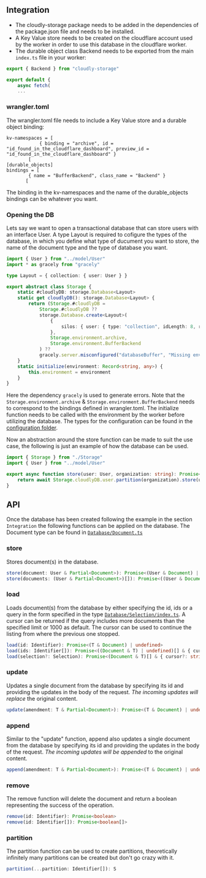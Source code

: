 ## Integration
- The cloudly-storage package needs to be added in the dependencies of the package.json file and needs to be installed.
- A Key Value store needs to be created on the cloudflare account used by the worker in order to use this database in the cloudflare worker.
- The durable object class Backend needs to be exported from the main ```index.ts``` file in your worker:
```ts
export { Backend } from "cloudly-storage"

export default {
	async fetch(
	...
```

### wrangler.toml
The wrangler.toml file needs to include a Key Value store and a durable object binding:
```
kv-namespaces = [
			{ binding = "archive", id = "id_found_in_the_cloudflare_dashboard", preview_id = "id_found_in_the_cloudflare_dashboard" }
		[
[durable_objects]
bindings = [
		{ name = "BufferBackend", class_name = "Backend" }
	   [
```
The binding in the kv-namespaces and the name of the durable_objects bindings can be whatever you want.

### Opening the DB
Lets say we want to open a transactional database that can store users with an interface User. A type Layout is required to cofigure the types of the database, in which you define what type of ducument you want to store, the name of the document type and the type of database you want.
```ts
import { User } from "../model/User"
import * as gracely from "gracely"

type Layout = { collection: { user: User } }

export abstract class Storage {
	static #cloudlyDB: storage.Database<Layout>
	static get cloudlyDB(): storage.Database<Layout> {
		return (Storage.#cloudlyDB =
			Storage.#cloudlyDB ??
			storage.Database.create<Layout>(
				{
					silos: { user: { type: "collection", idLength: 8, retainChanged: true } },
				},
				Storage.environment.archive,
				Storage.environment.BufferBackend
			) ??
			gracely.server.misconfigured("databaseBuffer", "Missing environment variables to open database."))
	}
	static initialize(environment: Record<string, any>) {
		this.environment = environment
	}
}
```
Here the dependency `gracely` is used to generate errors. Note that the `Storage.environment.archive` & `Storage.environment.BufferBackend` needs to correspond to the bindings defined in wrangler.toml. The initialize function needs to be called with the environment by the worker before utilizing the database. The types for the configuration can be found in the [configuration folder](Database/Configuration).

Now an abstraction around the store function can be made to suit the use case, the following is just an example of how the database can be used.
```ts
import { Storage } from "./Storage"
import { User } from "../model/User"

export async function store(user: User, organization: string): Promise<User> {
	return await Storage.cloudlyDB.user.partition(organization).store(user)
}
```

## API
Once the database has been created following the example in the section `Integration` the following functions can be applied on the database. The Document type can be found in [`Database/Document.ts`](Database/Document.ts)

### store
Stores document(s) in the database.
```ts
store(document: User & Partial<Document>): Promise<(User & Document) | undefined>
store(documents: (User & Partial<Document>)[]): Promise<((User & Document) | undefined)[]>
```
### load
Loads document(s) from the database by either specifying the id, ids or a query in the form specified in the type [`Database/Selection/index.ts`](Database/Configuration/index.ts). A cursor can be returned if the query includes more documents than the specified limit or 1000 as default. The cursor can be used to continue the listing from where the previous one stopped.

```ts
load(id: Identifier): Promise<(T & Document) | undefined>
load(ids: Identifier[]): Promise<((Document & T) | undefined)[] & { cursor?: string }>
load(selection?: Selection): Promise<(Document & T)[] & { cursor?: string }>
```
### update
Updates a single document from the database by specifying its id and providing the updates in the body of the request. *The incoming updates will replace* the original content.

```ts
update(amendment: T & Partial<Document>): Promise<(T & Document) | undefined>
```
### append
Similar to the "update" function, append also updates a single document from the database by specifying its id and providing the updates in the body of the request. *The incoming updates will be appended* to the original content.

```ts
append(amendment: T & Partial<Document>): Promise<(T & Document) | undefined>
```
### remove
The remove function will delete the document and return a boolean representing the success of the operation.
```ts
remove(id: Identifier): Promise<boolean>
remove(id: Identifier[]): Promise<boolean[]>
```
### partition
The partition function can be used to create partitions, theoretically infinitely many partitions can be created but don't go crazy with it.
```ts
partition(...partition: Identifier[]): S 
```
